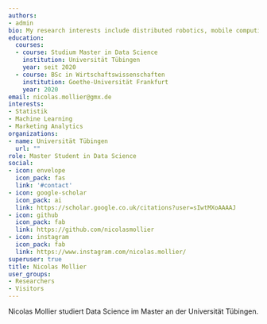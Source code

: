 ```yaml
---
authors:
- admin
bio: My research interests include distributed robotics, mobile computing and programmable matter.
education:
  courses:
  - course: Studium Master in Data Science
    institution: Universität Tübingen
    year: seit 2020
  - course: BSc in Wirtschaftswissenschaften
    institution: Goethe-Universität Frankfurt
    year: 2020
email: nicolas.mollier@gmx.de
interests:
- Statistik
- Machine Learning
- Marketing Analytics
organizations:
- name: Universität Tübingen
  url: ""
role: Master Student in Data Science
social:
- icon: envelope
  icon_pack: fas
  link: '#contact'
- icon: google-scholar
  icon_pack: ai
  link: https://scholar.google.co.uk/citations?user=sIwtMXoAAAAJ
- icon: github
  icon_pack: fab
  link: https://github.com/nicolasmollier
- icon: instagram
  icon_pack: fab
  link: https://www.instagram.com/nicolas.mollier/
superuser: true
title: Nicolas Mollier
user_groups:
- Researchers
- Visitors
---
```


Nicolas Mollier studiert Data Science im Master an der Universität Tübingen. 
